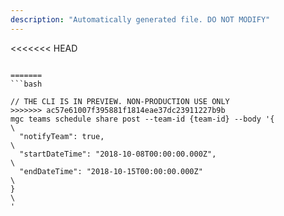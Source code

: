 ```yaml
---
description: "Automatically generated file. DO NOT MODIFY"
---
```


<<<<<<< HEAD
```cli

=======
```bash

// THE CLI IS IN PREVIEW. NON-PRODUCTION USE ONLY
>>>>>>> ac57e61007f395881f1814eae37dc23911227b9b
mgc teams schedule share post --team-id {team-id} --body '{\
  "notifyTeam": true,\
  "startDateTime": "2018-10-08T00:00:00.000Z",\
  "endDateTime": "2018-10-15T00:00:00.000Z"\
}\
'

```